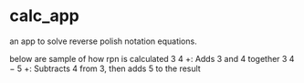 # calc_app
an app to solve reverse polish notation equations.

below are sample of how rpn is calculated
3 4 +: Adds 3 and 4 together
3 4 − 5 +: Subtracts 4 from 3, then adds 5 to the result
 
